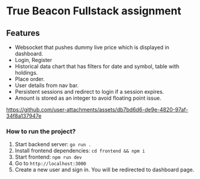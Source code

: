 # True Beacon Fullstack assignment

## Features
- Websocket that pushes dummy live price which is displayed in dashboard.
- Login, Register
- Historical data chart that has filters for date and symbol, table with holdings.
- Place order.
- User details from nav bar.
- Persistent sessions and redirect to login if a session expires.
- Amount is stored as an integer to avoid floating point issue.



https://github.com/user-attachments/assets/db7bd6d6-de9e-4820-97af-34f8a137947e


### How to run the project?


1. Start backend server: `go run .`
2. Install frontend dependencies: `cd frontend && npm i`
3. Start frontend: `npm run dev`
4. Go to `http://localhost:3000`
5. Create a new user and sign in. You will be redirected to dashboard page.

